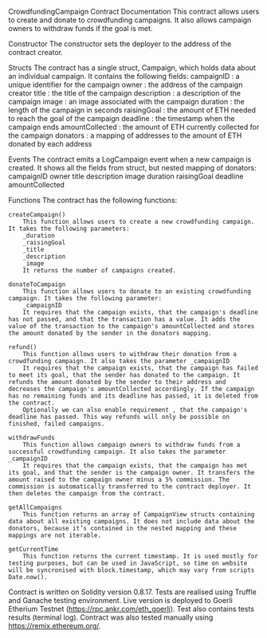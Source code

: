 CrowdfundingCampaign Contract Documentation
This contract allows users to create and donate to crowdfunding campaigns. It also allows campaign owners to withdraw funds if the goal is met.

Constructor
The constructor sets the deployer to the address of the contract creator.

Structs
    The contract has a single struct, Campaign, which holds data about an individual campaign. It contains the following fields:
    campaignID
    : a unique identifier for the campaign
    owner
    : the address of the campaign creator
    title
    : the title of the campaign
    description
    : a description of the campaign
    image
    : an image associated with the campaign
    duration
    : the length of the campaign in seconds
    raisingGoal
    : the amount of ETH needed to reach the goal of the campaign
    deadline
    : the timestamp when the campaign ends
    amountCollected
    : the amount of ETH currently collected for the campaign
    donators
    : a mapping of addresses to the amount of ETH donated by each address

Events
    The contract emits a LogCampaign event when a new campaign is created. It shows all the fields from struct, but nested mapping of donators:
    campaignID
    owner
    title
    description
    image
    duration
    raisingGoal
    deadline
    amountCollected

Functions
The contract has the following functions:

    createCampaign()
        This function allows users to create a new crowdfunding campaign. It takes the following parameters:
        _duration
        _raisingGoal
        _title
        _description
        _image
        It returns the number of campaigns created.

    donateToCampaign
        This function allows users to donate to an existing crowdfunding campaign. It takes the following parameter:
        _campaignID
        It requires that the campaign exists, that the campaign's deadline has not passed, and that the transaction has a value. It adds the value of the transaction to the campaign's amountCollected and stores the amount donated by the sender in the donators mapping.

    refund()
        This function allows users to withdraw their donation from a crowdfunding campaign. It also takes the parameter _campaignID
        It requires that the campaign exists, that the campaign has failed to meet its goal, that the sender has donated to the campaign. It refunds the amount donated by the sender to their address and decreases the campaign's amountCollected accordingly. If the campaign has no remaining funds and its deadline has passed, it is deleted from the contract. 
        Optionally we can also enable requirement , that the campaign's deadline has passed. This way refunds will only be possible on finished, failed campaigns.

    withdrawFunds
        This function allows campaign owners to withdraw funds from a successful crowdfunding campaign. It also takes the parameter _campaignID 
        It requires that the campaign exists, that the campaign has met its goal, and that the sender is the campaign owner. It transfers the amount raised to the campaign owner minus a 5% commission. The commission is automatically transferred to the contract deployer. It then deletes the campaign from the contract.

    getAllCampaigns
        This function returns an array of CampaignView structs containing data about all existing campaigns. It does not include data about the donators, because it’s contained in the nested mapping and these mappings are not iterable.

    getCurrentTime
        This function returns the current timestamp. It is used mostly for testing purposes, but can be used in JavaScript, so time on website will be syncronised with block.timestamp, which may vary from scripts Date.now().

Contract is written on Solidity version 0.8.17. Tests are realised using Truffle and Ganache testing environment. Live version is deployed to Goerli Etherium Testnet (https://rpc.ankr.com/eth_goerli). Test also contains tests results (terminal log). Contract was also tested manually using https://remix.ethereum.org/.
